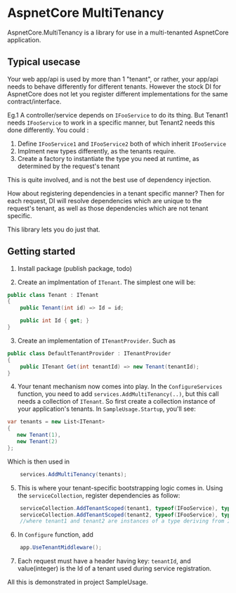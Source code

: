 # AspnetCore MultiTenancy

AspnetCore.MultiTenancy is a library for use in a multi-tenanted AspnetCore application.

## Typical usecase

Your web app/api is used by more than 1 "tenant", or rather, your app/api needs to behave differently for different tenants.  However the stock DI for AspnetCore does not let you register different implementations for the same contract/interface.


Eg.1
A controller/service depends on `IFooService` to do its thing. But Tenant1 needs `IFooService` to work in a specific manner, but Tenant2 needs this done differently. You could :
1. Define `IFooService1` and `IFooService2` both of which inherit `IFooService`
2. Implment new types differently, as the tenants require.
3. Create a factory to instantiate the type you need at runtime, as determined by the request's tenant

This is quite involved, and is not the best use of dependency injection.

How about registering dependencies in a tenant specific manner? Then for each request, DI will resolve dependencies which are unique to the request's tenant, as well as those dependencies which are not tenant specific.

This library lets you do just that.


## Getting started

1. Install package (publish package, todo)

2. Create an implmentation of  `ITenant`.
The simplest one will be:

```cs
public class Tenant : ITenant 
{
    public Tenant(int id) => Id = id;

    public int Id { get; }
}
```

3. Create an implementation of `ITenantProvider`.
Such as

```cs
public class DefaultTenantProvider : ITenantProvider
{
    public ITenant Get(int tenantId) => new Tenant(tenantId);
}
```
4. Your tenant mechanism now comes into play. In the `ConfigureServices` function, you need to add `services.AddMultiTenancy(..)`,
   but this call needs a collection of `ITenant`. So first create a collection instance of your application's tenants.
   In `SampleUsage.Startup`, you'll see:
 ```cs
var tenants = new List<ITenant>
{
    new Tenant(1),
    new Tenant(2)
};
```
Which is then used in 
```cs
    services.AddMultiTenancy(tenants);
```
5. This is where your tenant-specific bootstrapping logic comes in. Using the `serviceCollection`, register dependencies as follow:
```cs
    serviceCollection.AddTenantScoped(tenant1, typeof(IFooService), typeof(DefaultFooService), ServiceLifetime.Scoped);
    serviceCollection.AddTenantScoped(tenant2, typeof(IFooService), typeof(SpecialFooService), ServiceLifetime.Scoped);
    //where tenant1 and tenant2 are instances of a type deriving from ITenant
```
6. In `Configure` function, add 
```cs
    app.UseTenantMiddleware();
```
7. Each request must have a header having key: `tenantId`, and value(integer) is the Id of a tenant used during service registration.

All this is demonstrated in project SampleUsage.